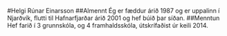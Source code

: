 #Helgi Rúnar Einarsson
##Almennt
Ég er fæddur árið 1987 og er uppalinn í Njarðvík, flutti til Hafnarfjarðar árið 2001 og hef búið þar síðan.
##Menntun
Hef farið í 3 grunnskóla, og 4 framhaldsskóla, útskrífaðist úr keili 2014.